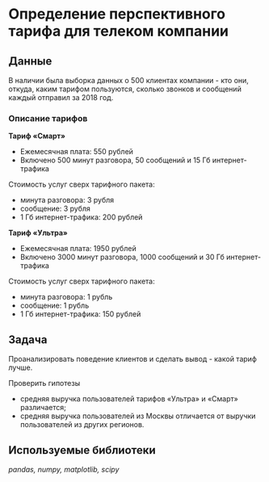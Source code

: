 # Определение перспективного тарифа для телеком компании


## Данные

В наличии была выборка данных о 500 клиентах компании - кто они, откуда, каким тарифом пользуются, сколько звонков и сообщений каждый отправил за 2018 год. 

### Описание тарифов
**Тариф «Смарт»**
- Ежемесячная плата: 550 рублей
- Включено 500 минут разговора, 50 сообщений и 15 Гб интернет-трафика

Стоимость услуг сверх тарифного пакета:

- минута разговора: 3 рубля
- сообщение: 3 рубля
- 1 Гб интернет-трафика: 200 рублей

**Тариф «Ультра»**
- Ежемесячная плата: 1950 рублей
- Включено 3000 минут разговора, 1000 сообщений и 30 Гб интернет-трафика

Стоимость услуг сверх тарифного пакета:

- минута разговора: 1 рубль
- сообщение: 1 рубль
- 1 Гб интернет-трафика: 150 рублей

## Задача

Проанализировать поведение клиентов и сделать вывод - какой тариф лучше. 

Проверить гипотезы
- средняя выручка пользователей тарифов «Ультра» и «Смарт» различается;
- средняя выручка пользователей из Москвы отличается от выручки пользователей из других регионов.

## Используемые библиотеки
*pandas, numpy, matplotlib, scipy*
